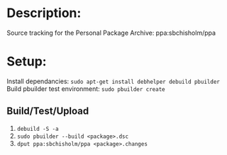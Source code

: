 Description:
============

Source tracking for the Personal Package Archive: ppa:sbchisholm/ppa

Setup:
======

Install dependancies: `sudo apt-get install debhelper debuild pbuilder`
Build pbuilder test environment: `sudo pbuilder create`

Build/Test/Upload
-----------------

1. `debuild -S -a`
3. `sudo pbuilder --build <package>.dsc`
4. `dput ppa:sbchisholm/ppa <package>.changes`



